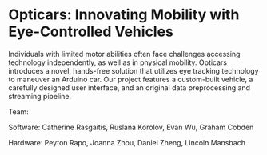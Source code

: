 # Opticars: Innovating Mobility with Eye-Controlled Vehicles
Individuals with limited motor abilities often face challenges accessing technology independently, as well as in physical mobility. Opticars introduces a novel, hands-free solution that utilizes eye tracking technology to maneuver an Arduino car. Our project features a custom-built vehicle, a carefully designed user interface, and an original data preprocessing and streaming pipeline.

Team: 

Software: Catherine Rasgaitis, Ruslana Korolov, Evan Wu, Graham Cobden

Hardware: Peyton Rapo, Joanna Zhou, Daniel Zheng, Lincoln Mansbach
